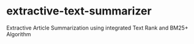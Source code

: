 # extractive-text-summarizer
Extractive Article Summarization using integrated Text Rank and BM25+ Algorithm

